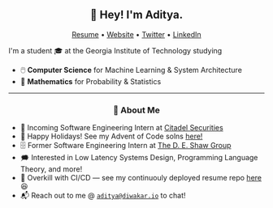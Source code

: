 <h2 align="center">👋 Hey! I'm Aditya.</h2>
<p align="center">
  <a href="https://files.aditya.diwakar.io/resume.pdf">Resume</a> •
  <a href="https://aditya.diwakar.io/">Website</a> •
  <a href="https://twitter.com/adityaxdiwakar">Twitter</a> •
  <a href="https://www.linkedin.com/in/adityadiwakar/">LinkedIn</a>
</p>


I'm a student 🎓 at the Georgia Institute of Technology studying
- 🖱️ **Computer Science** for Machine Learning & System Architecture
- 🧮 **Mathematics** for Probability & Statistics

-------
<h3 align="center">🍎 About Me</h3>

- 📆 Incoming Software Engineering Intern at [Citadel Securities](https://citadelsecurities.com/)
- 🎄 Happy Holidays! See my Advent of Code solns [here!](https://github.com/adityaxdiwakar/advent-of-code-2022)
- 🗄️ Former Software Engineering Intern at [The D. E. Shaw Group](https://deshaw.com/)
- 🗯️ Interested in Low Latency Systems Design, Programming Language Theory, and more!
- 📝 Overkill with CI/CD — see my continuouly deployed resume repo [here](https://github.com/adityaxdiwakar/resume) 😆
- 📬 Reach out to me @ [`aditya@diwakar.io`](mailto:aditya@diwakar.io) to chat!
